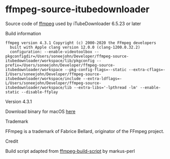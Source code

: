 # ffmpeg-source-itubedownloader

Source code of [ffmpeg](https://ffmpeg.org/) used by iTubeDownloader 6.5.23 or later 

Build information 

```
ffmpeg version 4.3.1 Copyright (c) 2000-2020 the FFmpeg developers
  built with Apple clang version 12.0.0 (clang-1200.0.32.2)
  configuration: --enable-videotoolbox --pkgconfigdir=/Users/soneejohn/Developer/ffmpeg-source-itubedownloader/workspace/lib/pkgconfig --prefix=/Users/soneejohn/Developer/ffmpeg-source-itubedownloader/workspace --pkg-config-flags=--static --extra-cflags=-I/Users/soneejohn/Developer/ffmpeg-source-itubedownloader/workspace/include --extra-ldflags=-L/Users/soneejohn/Developer/ffmpeg-source-itubedownloader/workspace/lib --extra-libs='-lpthread -lm' --enable-static --disable-ffplay
```

Version 4.3.1

Download binary for macOS [here](https://github.com/SoneeJohn/ffmpeg-source-itubedownloader/releases/download/v4.3.1/ffmpeg)

Trademark

FFmpeg is a trademark of Fabrice Bellard, originator of the FFmpeg project.

Credit 

Build script adapted from [
ffmpeg-build-script](https://github.com/markus-perl/ffmpeg-build-script) by markus-perl
